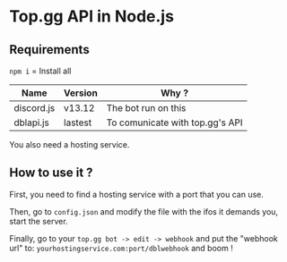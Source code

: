 # Top.gg API in Node.js

## Requirements

`npm i` = Install all

| Name       | Version | Why ?                           |
|------------|---------|---------------------------------|
| discord.js | v13.12  | The bot run on this             |
| dblapi.js  | lastest | To comunicate with top.gg's API |

You also need a hosting service.

## How to use it ?

First, you need to find a hosting service with a port that you can use.

Then, go to `config.json` and modify the file with the ifos it demands you, start the server.

Finally, go to your `top.gg bot -> edit -> webhook` and put the "webhook url" to: `yourhostingservice.com:port/dblwebhook` and boom !
